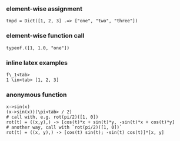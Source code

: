 
### element-wise assignment

```
tmpd = Dict([1, 2, 3] .=> ["one", "two", "three"])
```

### element-wise function call

```
typeof.([1, 1.0, "one"])
```

### inline latex examples

```
f\_1<tab>
1 \in<tab> [1, 2, 3]
```

### anonymous function

```
x->sin(x)
(x->sin(x))(\pi<tab> / 2)
# call with, e.g. rot(pi/2)([1, 0])
rot(t) = ((x,y),) -> [cos(t)*x + sin(t)*y, -sin(t)*x + cos(t)*y]
# another way, call with `rot(pi/2)([1, 0])`
rot(t) = ((x, y),) -> [cos(t) sin(t); -sin(t) cos(t)]*[x, y]
```